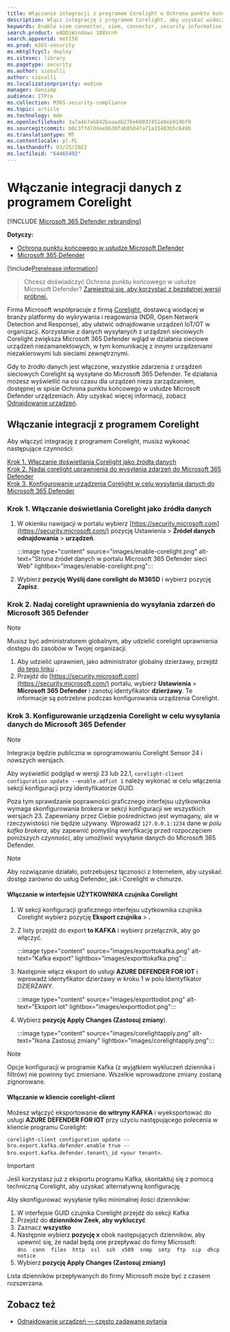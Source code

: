 ```yaml
---
title: Włączanie integracji z programem Corelight w Ochrona punktu końcowego w usłudze Microsoft Defender
description: Włącz integrację z programem Corelight, aby uzyskać widoczność informacji skupioną na urządzeniach IoT/OT w obszarach sieci, w których nie wdrożono funkcji MDE
keywords: Enable siem connector, siem, connector, security information and events
search.product: eADQiWindows 10XVcnh
search.appverid: met150
ms.prod: m365-security
ms.mktglfcycl: deploy
ms.sitesec: library
ms.pagetype: security
ms.author: siosulli
author: siosulli
ms.localizationpriority: medium
manager: dansimp
audience: ITPro
ms.collection: M365-security-compliance
ms.topic: article
ms.technology: mde
ms.openlocfilehash: 3a7a4b7ab842baaadb276e60037451e8eb919bf9
ms.sourcegitcommit: b0c3ffd7ddee9b30fab85047a71a31483b5c649b
ms.translationtype: MT
ms.contentlocale: pl-PL
ms.lasthandoff: 03/25/2022
ms.locfileid: "64465492"
---
```

# <a name="enable-corelight-data-integration"></a>Włączanie integracji danych z programem Corelight

[!INCLUDE [Microsoft 365 Defender rebranding](../../includes/microsoft-defender.md)]

**Dotyczy:**

- [Ochrona punktu końcowego w usłudze Microsoft Defender](https://go.microsoft.com/fwlink/?linkid=2154037)
- [Microsoft 365 Defender](https://go.microsoft.com/fwlink/?linkid=2118804)

[!include[Prerelease information](../../includes/prerelease.md)]

> Chcesz doświadczyć Ochrona punktu końcowego w usłudze Microsoft Defender? [Zarejestruj się, aby korzystać z bezpłatnej wersji próbnej.](https://signup.microsoft.com/create-account/signup?products=7f379fee-c4f9-4278-b0a1-e4c8c2fcdf7e&ru=https://aka.ms/MDEp2OpenTrial?ocid=docs-wdatp-enablesiem-abovefoldlink)

Firma Microsoft współpracuje z firmą [Corelight](https://corelight.com/integrations/iot-security), dostawcą wiodącej w branży platformy do wykrywania i reagowania (NDR, Open Network Detection and Response), aby ułatwić odnajdowanie urządzeń IoT/OT w organizacji. Korzystanie z danych wysyłanych z urządzeń sieciowych Corelight zwiększa Microsoft 365 Defender wgląd w działania sieciowe urządzeń niezamanektowych, w tym komunikację z innymi urządzeniami niezakierowymi lub sieciami zewnętrznymi.

Gdy to źródło danych jest włączone, wszystkie zdarzenia z urządzeń sieciowych Corelight są wysyłane do Microsoft 365 Defender. Te działania możesz wyświetlić na osi czasu dla urządzeń nieza zarządzaniem, dostępnej w spisie Ochrona punktu końcowego w usłudze Microsoft Defender urządzeniach. Aby uzyskać więcej informacji, zobacz [Odnajdowanie urządzeń](device-discovery.md).

## <a name="enabling-the-corelight-integration"></a>Włączanie integracji z programem Corelight

Aby włączyć integrację z programem Corelight, musisz wykonać następujące czynności:

[Krok 1. Włączanie doświetlania Corelight jako źródła danych](#step-1-turn-on-corelight-as-a-data-source)<br>
[Krok 2. Nadaj corelight uprawnienia do wysyłania zdarzeń do Microsoft 365 Defender](#step-2-provide-permission-for-corelight-to-send-events-to-microsoft-365-defender)<br>
[Krok 3. Konfigurowanie urządzenia Corelight w celu wysyłania danych do Microsoft 365 Defender](#step-3-configure-your-corelight-appliance-to-send-data-to-microsoft-365-defender)

### <a name="step-1-turn-on-corelight-as-a-data-source"></a>Krok 1. Włączanie doświetlania Corelight jako źródła danych

1. W okienku nawigacji w portalu wybierz [https://security.microsoft.com](https://security.microsoft.com/) pozycję Ustawienia  \> **Źródeł danych odnajdowania** \> **urządzeń**.

   :::image type="content" source="images/enable-corelight.png" alt-text="Strona źródeł danych w portalu Microsoft 365 Defender sieci Web" lightbox="images/enable-corelight.png":::

2. Wybierz **pozycję Wyślij dane corelight do M365D** i wybierz pozycję **Zapisz**.

### <a name="step-2-provide-permission-for-corelight-to-send-events-to-microsoft-365-defender"></a>Krok 2. Nadaj corelight uprawnienia do wysyłania zdarzeń do Microsoft 365 Defender

> [!NOTE]
> Musisz być administratorem globalnym, aby udzielić corelight uprawnienia dostępu do zasobów w Twojej organizacji.

1. Aby udzielić uprawnień, jako administrator globalny dzierżawy, przejdź [do tego linku](<https://login.microsoftonline.com/common/oauth2/authorize?prompt=consent&client_id=d8be544e-9d1a-4825-a5cb-fb447457f692&response_type=code&sso_reload=true>) .
2. Przejdź do [https://security.microsoft.com](https://security.microsoft.com/) portalu, wybierz **Ustawienia** \> **Microsoft 365 Defender** i zanotuj identyfikator **dzierżawy**. Te informacje są potrzebne podczas konfigurowania urządzenia Corelight.

### <a name="step-3-configure-your-corelight-appliance-to-send-data-to-microsoft-365-defender"></a>Krok 3. Konfigurowanie urządzenia Corelight w celu wysyłania danych do Microsoft 365 Defender

> [!NOTE]
>  Integracja będzie publiczna w oprogramowaniu Corelight Sensor 24 i nowszych wersjach. 

Aby wyświetlić podgląd w wersji 23 lub 22.1, `corelight-client configuration update --enable.adfiot 1` należy wykonać w celu włączenia sekcji konfiguracji przy identyfikatorze GUID.

Poza tym sprawdzanie poprawności graficznego interfejsu użytkownika wymaga skonfigurowania brokera w sekcji konfiguracji we wszystkich wersjach 23.  Zapewniany przez Ciebie pośrednictwo jest wymagany, ale w rzeczywistości nie będzie używany. Wprowadź `127.0.0.1:1234` dane w _polu kafka brokera_, aby zapewnić pomyślną weryfikację przed rozpoczęciem poniższych czynności, aby umożliwić wysyłanie danych do Microsoft 365 Defender.

> [!NOTE]
> Aby rozwiązanie działało, potrzebujesz łączności z Internetem, aby uzyskać dostęp zarówno do usług Defender, jak i Corelight w chmurze.

#### <a name="enabling-in-the-corelight-sensor-gui"></a>Włączanie w interfejsie UŻYTKOWNIKA czujnika Corelight

1. W sekcji konfiguracji graficznego interfejsu użytkownika czujnika Corelight wybierz pozycję **Eksport czujnika** \> **.**
2. Z listy przejdź do export **to KAFKA** i wybierz przełącznik, aby go włączyć.

   :::image type="content" source="images/exporttokafka.png" alt-text="Kafka export" lightbox="images/exporttokafka.png":::

3. Następnie włącz eksport do usługi **AZURE DEFENDER FOR IOT** i wprowadź identyfikator dzierżawy w kroku 1 w polu Identyfikator DZIERŻAWY.

   :::image type="content" source="images/exporttodiot.png" alt-text="Eksport iot" lightbox="images/exporttodiot.png":::

4. Wybierz **pozycję Apply Changes (Zastosuj zmiany**).

   :::image type="content" source="images/corelightapply.png" alt-text="Ikona Zastosuj zmiany" lightbox="images/corelightapply.png":::

> [!NOTE]
> Opcje konfiguracji w programie Kafka (z wyjątkiem wykluczeń dziennika i filtrów) nie powinny być zmieniane. Wszelkie wprowadzone zmiany zostaną zignorowane.

#### <a name="enabling-in-the-corelight-client"></a>Włączanie w kliencie corelight-client

Możesz włączyć eksportowanie **do witryny KAFKA** i wyeksportować do usługi **AZURE DEFENDER FOR IOT** przy użyciu następującego polecenia w kliencie programu Corelight:

`corelight-client configuration update --bro.export.kafka.defender.enable true --bro.export.kafka.defender.tenant\_id <your tenant>`.

> [!IMPORTANT]
> Jeśli korzystasz już z eksportu programu Kafka, skontaktuj się z pomocą techniczną Corelight, aby uzyskać alternatywną konfigurację.

Aby skonfigurować wysyłanie tylko minimalnej ilości dzienników:

1. W interfejsie GUID czujnika Corelight przejdź do sekcji Kafka
2. Przejdź do **dzienników Zeek, aby wykluczyć**
3. Zaznacz **wszystko**
4. Następnie wybierz **pozycję x** obok następujących dzienników, aby upewnić się, że nadal będą one przepływać do firmy Microsoft:  
    `dns  conn  files  http  ssl  ssh  x509  snmp  smtp  ftp  sip  dhcp  notice`
5. Wybierz **pozycję Apply Changes (Zastosuj zmiany)**

Lista dzienników przepływanych do firmy Microsoft może być z czasem rozszerzana.

## <a name="see-also"></a>Zobacz też

- [Odnajdowanie urządzeń — często zadawane pytania](device-discovery-faq.md)
